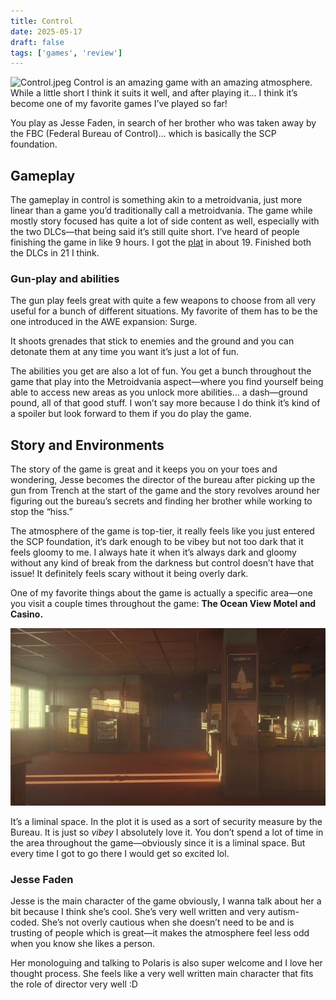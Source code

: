 ```yaml
---
title: Control
date: 2025-05-17
draft: false
tags: ['games', 'review']
---
```


![Control.jpeg](/images/Control.jpg)
Control is an amazing game with an amazing atmosphere. While a little short I think it suits it well, and after playing it… I think it’s become one of my favorite games I’ve played so far!

You play as Jesse Faden, in search of her brother who was taken away by the FBC (Federal Bureau of Control)… which is basically the SCP foundation. 

## Gameplay

The gameplay in control is something akin to a metroidvania, just more linear than a game you’d traditionally call a metroidvania. The game while mostly story focused has quite a lot of side content as well, especially with the two DLCs—that being said it’s still quite short. I’ve heard of people finishing the game in like 9 hours. I got the [plat](https://youtube.com/watch?v=-ZqxTEynWDY) in about 19. Finished both the DLCs in 21 I think.

### Gun-play and abilities
The gun play feels great with quite a few weapons to choose from all very useful for a bunch of different situations. My favorite of them has to be the one introduced in the AWE expansion: Surge.

It shoots grenades that stick to enemies and the ground and you can detonate them at any time you want it’s just a lot of fun.

The abilities you get are also a lot of fun. You get a bunch throughout the game that play into the Metroidvania aspect—where you find yourself being able to access new areas as you unlock more abilities… a dash—ground pound, all of that good stuff. I won’t say more because I do think it’s kind of a spoiler but look forward to them if you do play the game.

## Story and Environments
The story of the game is great and it keeps you on your toes and wondering, Jesse becomes the director of the bureau after picking up the gun from Trench at the start of the game and the story revolves around her figuring out the bureau’s secrets and finding her brother while working to stop the “hiss.”

The atmosphere of the game is top-tier, it really feels like you just entered the SCP foundation, it‘s dark enough to be vibey but not too dark that it feels gloomy to me. I always hate it when it’s always dark and gloomy without any kind of break from the darkness but control doesn’t have that issue! It definitely feels scary without it being overly dark.

One of my favorite things about the game is actually a specific area—one you visit a couple times throughout the game: **The Ocean View Motel and Casino.**

![The Ocean View Motel](/images/The_Ocean_View_Motel_and_Casino.jpeg)

It’s a liminal space. In the plot it is used as a sort of security measure by the Bureau. It is just so *vibey* I absolutely love it. You don’t spend a lot of time in the area throughout the game—obviously since it is a liminal space. But every time I got to go there I would get so excited lol.

### Jesse Faden
Jesse is the main character of the game obviously, I wanna talk about her a bit because I think she’s cool. She’s very well written and very autism-coded. She’s not overly cautious when she doesn’t need to be and is trusting of people which is great—it makes the atmosphere feel less odd when you know she likes a person.

Her monologuing and talking to Polaris is also super welcome and I love her thought process. She feels like a very well written main character that fits the role of director very well :D

